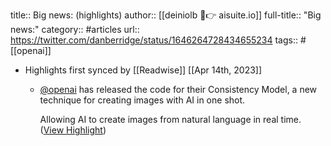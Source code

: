 title:: Big news: (highlights)
author:: [[deiniolb 🐻👉 aisuite.io]]
full-title:: "Big news:"
category:: #articles
url:: https://twitter.com/danberridge/status/1646264728434655234
tags:: #[[openai]]

- Highlights first synced by [[Readwise]] [[Apr 14th, 2023]]
	- [@openai](https://twitter.com/OpenAI) has released the code for their Consistency Model, a new technique for creating images with AI in one shot.
	  
	  Allowing AI to create images from natural language in real time. ([View Highlight](https://read.readwise.io/read/01gxx40dynf2224pahdxdrj4v4))